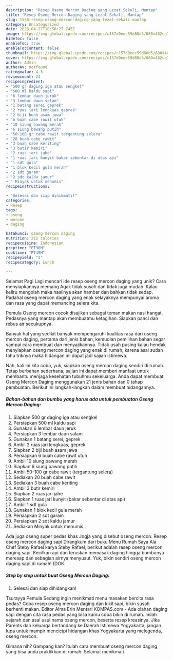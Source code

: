 ```yaml
---
description: "Resep Oseng Mercon Daging yang Lezat Sekali, Mantap"
title: "Resep Oseng Mercon Daging yang Lezat Sekali, Mantap"
slug: 1538-resep-oseng-mercon-daging-yang-lezat-sekali-mantap
category: Uncategorized
date: 2023-04-27T18:50:27.745Z
image: https://img-global.cpcdn.com/recipes/c157d0eec59d80d5/680x482cq70/oseng-mercon-daging-foto-resep-utama.jpg
hideToc: false
enableToc: true
enableTocContent: false
thumbnail: https://img-global.cpcdn.com/recipes/c157d0eec59d80d5/680x482cq70/oseng-mercon-daging-foto-resep-utama.jpg
cover: https://img-global.cpcdn.com/recipes/c157d0eec59d80d5/680x482cq70/oseng-mercon-daging-foto-resep-utama.jpg
author: Admin
authorAv: notfound
ratingvalue: 4.3
reviewcount: 24
recipeingredient:
- "500 gr daging iga atau sengkel"
- "500 ml kaldu sapi"
- "6 lembar daun jeruk"
- "3 lembar daun salam"
- "1 batang serei geprek"
- "2 ruas jari lengkuas geprek"
- "2 biji buah asam jawa"
- "6 buah cabe rawit utuh"
- "10 siung bawang merah"
- "6 siung bawang putih"
- "50-100 gr cabe rawit tergantung selera"
- "20 buah cabe rawit"
- "3 buah cabe keriting"
- "3 butir kemiri"
- "2 ruas jari jahe"
- "1 ruas jari kunyit bakar sebentar di atas api"
- "1 sdt gula"
- "1 blok kecil gula merah"
- "2 sdt garam"
- "2 sdt kaldu jamur"
- " Minyak untuk menumis"
recipeinstructions:

- "Selesai dan siap dinikmati!"
categories:
- Resep
tags:
- oseng
- mercon
- daging

katakunci: oseng mercon daging 
nutrition: 212 calories
recipecuisine: Indonesian
preptime: "PT30M"
cooktime: "PT49M"
recipeyield: "3"
recipecategory: Lunch

---
```



Selamat Pagi Lagi mencari ide resep oseng mercon daging yang unik? Cara menyiapkannya memang Agak tidak susah dan tidak juga mudah. Kalau keliru mengolah maka hasilnya akan hambar dan bahkan tidak sedap. Padahal oseng mercon daging yang enak selayaknya mempunyai aroma dan rasa yang dapat memancing selera kita.


Pemula Oseng mercon cocok disajikan sebagai teman makan nasi hangat. Pedasnya yang mantap akan membuatmu ketagihan. Siapkan panci dan rebus air secukupnya.

Banyak hal yang sedikit banyak mempengaruhi kualitas rasa dari oseng mercon daging, pertama dari jenis bahan, kemudian pemilihan bahan segar sampai cara membuat dan menyajikannya. Tidak usah pusing kalau hendak menyiapkan oseng mercon daging yang enak di rumah, karena asal sudah tahu triknya maka hidangan ini dapat jadi sajian istimewa.


Nah, kali ini kita coba, yuk, siapkan oseng mercon daging sendiri di rumah. Tetap berbahan sederhana, sajian ini dapat memberi manfaat untuk membantu menjaga kesehatan tubuhmu sekeluarga. Anda dapat membuat Oseng Mercon Daging menggunakan 21 jenis bahan dan 0 tahap pembuatan. Berikut ini langkah-langkah dalam membuat hidangannya.

<!--inarticleads1-->

##### Bahan-bahan dan bumbu yang harus ada untuk pembuatan Oseng Mercon Daging:

1. Siapkan 500 gr daging iga atau sengkel
1. Persiapkan 500 ml kaldu sapi
1. Gunakan 6 lembar daun jeruk
1. Persiapkan 3 lembar daun salam
1. Gunakan 1 batang serei, geprek
1. Ambil 2 ruas jari lengkuas, geprek
1. Siapkan 2 biji buah asam jawa
1. Persiapkan 6 buah cabe rawit utuh
1. Ambil 10 siung bawang merah
1. Siapkan 6 siung bawang putih
1. Ambil 50-100 gr cabe rawit (tergantung selera)
1. Sediakan 20 buah cabe rawit
1. Sediakan 3 buah cabe keriting
1. Ambil 3 butir kemiri
1. Siapkan 2 ruas jari jahe
1. Siapkan 1 ruas jari kunyit (bakar sebentar di atas api)
1. Ambil 1 sdt gula
1. Gunakan 1 blok kecil gula merah
1. Persiapkan 2 sdt garam
1. Persiapkan 2 sdt kaldu jamur
1. Sediakan  Minyak untuk menumis


Ada juga oseng super pedas khas Jogja yang disebut oseng mercon. Resep oseng mercon daging sapi Dirangkum dari buku Menu Rumah Saya Ala Chef Steby Rafael karya Steby Rafael, berikut adalah resep oseng mercon daging sapi. Kecilkan api dan teruskan memasak daging hingga bumbunya meresap dan sebagian airnya menyusut. Yuk, bikin sendiri oseng mercon daging sapi di rumah! (DOK. 

<!--inarticleads2-->

##### Step by step untuk buat Oseng Mercon Daging:


1. Selesai dan siap dihidangkan!

Tsurayya Pemula Sedang ingin menikmati menu masakan bercita rasa pedas? Coba resep oseng mercon daging dan kikil sapi, bikin susah berhenti makan. Editor Alma Erin Mentari KOMPAS.com - Ada olahan daging sapi dengan cita rasa pedas yang bisa kamu coba bikin di rumah. Inilah sejarah dan asal usul nama oseng mercon, beserta resep kreasinya. Jika Parents dan keluarga bertandang ke Daerah Istimewa Yogyakarta, jangan lupa untuk mampir mencicipi hidangan khas Yogyakarta yang melegenda, oseng mercon. 

Gimana nih? Gampang kan? Itulah cara membuat oseng mercon daging yang bisa anda praktikkan di rumah. Selamat menikmati
